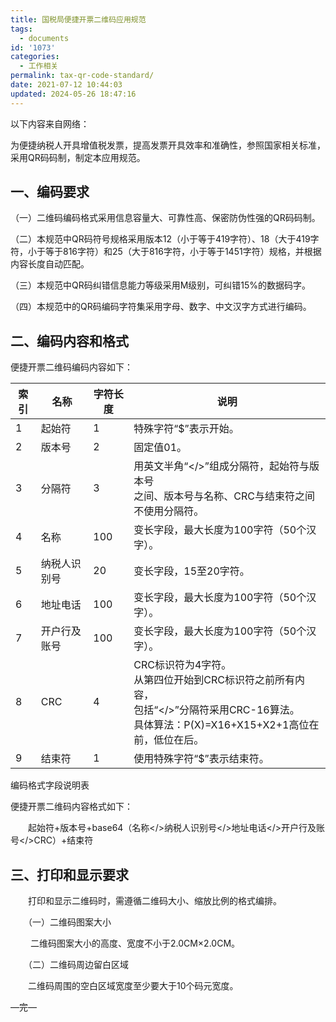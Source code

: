 ```yaml
---
title: 国税局便捷开票二维码应用规范
tags:
  - documents
id: '1073'
categories:
  - 工作相关
permalink: tax-qr-code-standard/
date: 2021-07-12 10:44:03
updated: 2024-05-26 18:47:16
---
```


以下内容来自网络：

为便捷纳税人开具增值税发票，提高发票开具效率和准确性，参照国家相关标准，采用QR码码制，制定本应用规范。

## 一、编码要求

（一）二维码编码格式采用信息容量大、可靠性高、保密防伪性强的QR码码制。

（二）本规范中QR码符号规格采用版本12（小于等于419字符）、18（大于419字符，小于等于816字符）和25（大于816字符，小于等于1451字符）规格，并根据内容长度自动匹配。

（三）本规范中QR码纠错信息能力等级采用M级别，可纠错15%的数据码字。

（四）本规范中的QR码编码字符集采用字母、数字、中文汉字方式进行编码。

## 二、编码内容和格式

便捷开票二维码编码内容如下：

| 索引 | 名称 | 字符长度 | 说明 |
| ---- | ---- | ------- | ------- |
| 1    | 起始符 | 1  | 特殊字符“$”表示开始。|
| 2    |  版本号 | 2 | 固定值01。 |
| 3    | 分隔符 | 3 | 用英文半角“</>”组成分隔符，起始符与版本号<br/>之间、版本号与名称、CRC与结束符之间不使用分隔符。|
| 4    | 名称   | 100 | 变长字段，最大长度为100字符（50个汉字）。 |
| 5    | 纳税人识别号 | 20 | 变长字段，15至20字符。 |
| 6    | 地址电话   | 100  | 变长字段，最大长度为100字符（50个汉字）。 |
| 7    | 开户行及账号 | 100  | 变长字段，最大长度为100字符（50个汉字）。 |
| 8    | CRC  | 4  | CRC标识符为4字符。  <br/> 从第四位开始到CRC标识符之前所有内容，  <br/> 包括“</>”分隔符采用CRC-16算法。  <br/> 具体算法：P(X)=X16+X15+X2+1高位在前，低位在后。 |
| 9    | 结束符 | 1  | 使用特殊字符“$”表示结束符。 |

编码格式字段说明表

便捷开票二维码内容格式如下：

　　起始符+版本号+base64（名称</>纳税人识别号</>地址电话</>开户行及账号</>CRC）+结束符

## 三、打印和显示要求

　　打印和显示二维码时，需遵循二维码大小、缩放比例的格式编排。

　　（一）二维码图案大小

　　 二维码图案大小的高度、宽度不小于2.0CM×2.0CM。

　　（二）二维码周边留白区域

　　二维码周围的空白区域宽度至少要大于10个码元宽度。

—完—